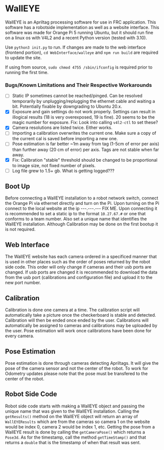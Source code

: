 # WallEYE
  WallEYE is an Apriltag processing software for use in FRC application. This software has a robotside implementation as well as a website interface. This software was made for Orange Pi 5 running Ubuntu, but it should run fine on a linux os with V4L2 and a recent Python version (tested with 3.10).

  Use `python3 init.py` to run. If changes are made to the web interface (frontend portion), `cd WebInterface/walleye` and `npm run build` are required to update the site.  

  If using from source, `sudo chmod 4755 /sbin/ifconfig` is required prior to running the first time.

### Bugs/Known Limitations and Their Respective Workarounds
- [ ] Static IP sometimes cannot be reached/pinged. Can be resolved temporarily by unplugging/replugging the ethernet cable and waiting a bit. Potentially fixable by downgrading to Ubuntu 20.x.
- [x] Exposure and gain settings do not work properly. Settings can result in illogical results (18 is very overexposed, 19 is fine). 20 seems to be the magic number for exposure. Fix: Look into calling `v4l2-ctl` to set these?
- [x] Camera resolutions are listed twice. Either works.
- [ ] Importing a calibration overwrites the current one. Make sure a copy of the current cal is saved before importing a new one.
- [ ] Pose estimation is far better ~1m away from tag (1-5cm of error per axis) than further away (20 cm of error) per axis. Tags are not stable when far away.
- [x] Fix: Calibration "stable" threshold should be changed to be proportional to image size, not fixed number of pixels.
- [ ] Log file grew to 1.5+ gb. What is getting logged???
  
## Boot Up
  Before connecting a WallEYE installation to a robot network switch, connect the Orange Pi via ethernet directly and turn on the Pi. Upon turning on the Pi connect to the local website at the ip ---.---.--- FIX ME. Upon connecting it is recommended to set a static ip to the format `10.27.67.#` or one that conforms to a team number. Also set a unique name that identifies the WallEYE installation. Although Calibration may be done on the first bootup it is not required. 
  
## Web Interface
  The WallEYE website has each camera ordered in a specificed manner that is used in other places such as the order of poses returned by the robot side code. This order will only change if cameras and their usb ports are changed. If usb ports are changed it is recommended to download the data from the usb port (calibrations and configuration file) and upload it to the new port number. 
  
## Calibration
  Calibration is done one camera at a time. The calibration script will automatically take a picture once the checkerboard is stable and detected. Calibration will then be ended once ended by the user. Calibrations will automatically be assigned to cameras and calibrations may be uploaded by the user. Pose estimation will work once calibrations have been done for every camera.
  
## Pose Estimation
  Pose estimation is done through cameras detecting Apriltags. It will give the pose of the camera sensor and not the center of the robot. To work for Odometry updates please note that the pose must be transfered to the center of the robot.
  
## Robot Side Code
  Robot side code starts with making a WallEYE object and passing the unique name that was given to the WallEYE installation. Calling the `getResults()` method on the WallEYE object will return an array of `WallEYEResults` which are from the cameras so camera 1 on the website would be index 0, camera 2 would be index 1, etc. Getting the pose from a WallEYE result is done by calling the `getCameraPose()` which returns a `Pose3d`. As for the timestamp, call the method `getTimeStamp()` and that returns a `double` that is the timestamp of when that result was sent.
